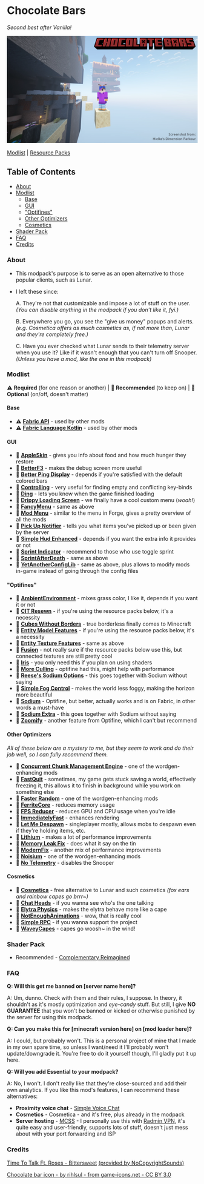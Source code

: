 # Chocolate Bars
*Second best after Vanilla!*

![Minecraft screenshot](https://raw.githubusercontent.com/FTEdianiaK/chocolate-bars/main/APP.webp)

[Modlist](https://github.com/FTEdianiaK/chocolate-bars/blob/main/modlist.md) | [Resource Packs](https://github.com/FTEdianiaK/chocolate-bars/blob/main/rplist.md)

## Table of Contents

<!-- START doctoc generated TOC please keep comment here to allow auto update -->
<!-- DON'T EDIT THIS SECTION, INSTEAD RE-RUN doctoc TO UPDATE -->


- [About](#about)
- [Modlist](#modlist)
  - [Base](#base)
  - [GUI](#gui)
  - ["Optifines"](#optifines)
  - [Other Optimizers](#other-optimizers)
  - [Cosmetics](#cosmetics)
- [Shader Pack](#shader-pack)
- [FAQ](#faq)
- [Credits](#credits)

<!-- END doctoc generated TOC please keep comment here to allow auto update -->

### About

- This modpack's purpose is to serve as an open alternative to those popular clients, such as Lunar.

- I left these since:

	A. They're not that customizable and impose a lot of stuff on the user.<br>*(You can disable anything in the modpack if you don't like it, fyi.)*
	
	B. Everywhere you go, you see the "give us money" popups and alerts.<br>*(e.g. Cosmetica offers as much cosmetics as, if not more than, Lunar and they're completely free.)*
	
	C. Have you ever checked what Lunar sends to their telemetry server when you use it? Like if it wasn't enough that you can't turn off Snooper.<br>*(Unless you have a mod, like the one in this modpack)*

### Modlist

:warning: **Required** (for one reason or another) | :sparkling_heart: **Recommended** (to keep on) | :index_pointing_at_the_viewer: **Optional** (on/off, doesn't matter)

#### Base

- :warning: **[Fabric API](https://modrinth.com/mod/P7dR8mSH)** - used by other mods
- :warning: **[Fabric Language Kotlin](https://modrinth.com/mod/Ha28R6CL)** - used by other mods

#### GUI

- :sparkling_heart: **[AppleSkin](https://modrinth.com/mod/EsAfCjCV)** - gives you info about food and how much hunger they restore
- :sparkling_heart: **[BetterF3](https://modrinth.com/mod/8shC1gFX)** - makes the debug screen more useful
- :index_pointing_at_the_viewer: **[Better Ping Display](https://modrinth.com/mod/MS1ZMyR7)** - depends if you're satisfied with the default colored bars
- :sparkling_heart: **[Controlling](https://modrinth.com/mod/xv94TkTM)** - very useful for finding empty and conflicting key-binds
- :sparkling_heart: **[Ding](https://modrinth.com/mod/ding)** - lets you know when the game finished loading
- :index_pointing_at_the_viewer: **[Drippy Loading Screen](https://modrinth.com/mod/v3CYg2V9)** - we finally have a cool custom menu (*woah!*)
- :index_pointing_at_the_viewer: **[FancyMenu](https://modrinth.com/mod/Wq5SjeWM)** - same as above
- :sparkling_heart: **[Mod Menu](https://modrinth.com/mod/mOgUt4GM)** - similar to the menu in Forge, gives a pretty overview of all the mods
- :index_pointing_at_the_viewer: **[Pick Up Notifier](https://modrinth.com/mod/ZX66K16c)** - tells you what items you've picked up or been given by the server
- :index_pointing_at_the_viewer: **[Simple Hud Enhanced](https://modrinth.com/mod/PE656UHx)** - depends if you want the extra info it provides or not
- :index_pointing_at_the_viewer: **[Sprint Indicator](https://modrinth.com/mod/KKLrfZbI)** - recommend to those who use toggle sprint
- :index_pointing_at_the_viewer: **[SprintAfterDeath](https://modrinth.com/mod/Ny7u54yS)** - same as above
- :sparkling_heart: **[YetAnotherConfigLib](https://modrinth.com/mod/1eAoo2KR)** - same as above, plus allows to modify mods in-game instead of going through the config files

#### "Optifines"

- :index_pointing_at_the_viewer: **[AmbientEnvironment](https://modrinth.com/mod/DyTvM1dv)** - mixes grass color, I like it, depends if you want it or not
- :sparkling_heart: **[CIT Resewn](https://modrinth.com/mod/otVJckYQ)** - if you're using the resource packs below, it's a necessity
- :index_pointing_at_the_viewer: **[Cubes Without Borders](https://modrinth.com/mod/ETlrkaYF)** - true borderless finally comes to Minecraft
- :sparkling_heart: **[Entity Model Features](https://modrinth.com/mod/4I1XuqiY)** - if you're using the resource packs below, it's a necessity
- :sparkling_heart: **[Entity Texture Features](https://modrinth.com/mod/BVzZfTc1)** - same as above
- :sparkling_heart: **[Fusion](https://modrinth.com/mod/p19vrgc2)** - not really sure if the resource packs below use this, but connected textures are still pretty cool
- :index_pointing_at_the_viewer: **[Iris](https://modrinth.com/mod/YL57xq9U)** - you only need this if you plan on using shaders
- :sparkling_heart: **[More Culling](https://modrinth.com/mod/51shyZVL)** - optifine had this, might help with performance
- :sparkling_heart: **[Reese's Sodium Options](https://modrinth.com/mod/Bh37bMuy)** - this goes together with Sodium without saying
- :sparkling_heart: **[Simple Fog Control](https://modrinth.com/mod/Glp1bwYc)** - makes the world less foggy, making the horizon more beautiful
- :sparkling_heart: **[Sodium](https://modrinth.com/mod/AANobbMI)** - Optifine, but better, actually works and is on Fabric, in other words a must-have
- :sparkling_heart: **[Sodium Extra](https://modrinth.com/mod/sodium-extra)** - this goes together with Sodium without saying
- :sparkling_heart: **[Zoomify](https://modrinth.com/mod/w7ThoJFB)** - another feature from Optifine, which I can't but recommend

#### Other Optimizers

*All of these below are a mystery to me, but they seem to work and do their job well, so I can fully recommend them.*

- :sparkling_heart: **[Concurrent Chunk Management Engine](https://modrinth.com/mod/VSNURh3q)** - one of the wordgen-enhancing mods
- :index_pointing_at_the_viewer: **[FastQuit](https://modrinth.com/mod/x1hIzbuY)** - sometimes, my game gets stuck saving a world, effectively freezing it, this allows it to finish in background while you work on something else
- :sparkling_heart: **[Faster Random](https://modrinth.com/mod/RfFxanNh)** - one of the wordgen-enhancing mods
- :sparkling_heart: **[FerriteCore](https://modrinth.com/mod/uXXizFIs)** - reduces memory usage
- :sparkling_heart: **[FPS Reducer](https://modrinth.com/mod/iZ10HXDj)** - reduces GPU and CPU usage when you're idle
- :sparkling_heart: **[ImmediatelyFast](https://modrinth.com/mod/5ZwdcRci)** - enhances rendering
- :sparkling_heart: **[Let Me Despawn](https://modrinth.com/mod/vE2FN5qn)** - singleplayer mostly, allows mobs to despawn even if they're holding items, etc.
- :sparkling_heart: **[Lithium](https://modrinth.com/mod/gvQqBUqZ)** - makes a lot of performance improvements
- :sparkling_heart: **[Memory Leak Fix](https://modrinth.com/mod/NRjRiSSD)** - does what it say on the tin
- :sparkling_heart: **[ModernFix](https://modrinth.com/mod/nmDcB62a)** - another mix of performance improvements
- :sparkling_heart: **[Noisium](https://modrinth.com/mod/KuNKN7d2)** - one of the wordgen-enhancing mods
- :sparkling_heart: **[No Telemetry](https://modrinth.com/mod/hg77g4Pw)** - disables the Snooper

#### Cosmetics

- :index_pointing_at_the_viewer: **[Cosmetica](https://modrinth.com/mod/s9hF9QGp)** - free alternative to Lunar and such cosmetics *(fox ears and rainbow capes go brrr~)*
- :index_pointing_at_the_viewer: **[Chat Heads](https://modrinth.com/mod/Wb5oqrBJ)** - if you wanna see who's the one talking
- :index_pointing_at_the_viewer: **[Elytra Physics](https://modrinth.com/mod/jfvCMH0K)** - makes the elytra behave more like a cape
- :index_pointing_at_the_viewer: **[NotEnoughAnimations](https://modrinth.com/mod/MPCX6s5C)** - wow, that is really cool
- :index_pointing_at_the_viewer: **[Simple RPC](https://modrinth.com/mod/ObXSoyrn)** - if you wanna support the project
- :index_pointing_at_the_viewer: **[WaveyCapes](https://modrinth.com/mod/kYuIpRLv)** - capes go woosh~ in the wind!

### Shader Pack

- Recommended - [Complementary Reimagined](https://modrinth.com/shader/complementary-reimagined)

### FAQ

**Q: Will this get me banned on [server name here]?**

A: Um, dunno. Check with them and their rules, I suppose. In theory, it shouldn't as it's mostly optimization and *eye-candy* stuff. But still, I give **NO GUARANTEE** that you won't be banned or kicked or otherwise punished by the server for using this modpack.

**Q: Can you make this for [minecraft version here] on [mod loader here]?**

A: I could, but probably won't. This is a personal project of mine that I made in my own spare time, so unless I want/need it I'll probably won't update/downgrade it. You're free to do it yourself though, I'll gladly put it up here.

**Q: Will you add Essential to your modpack?**

A: No, I won't. I don't really like that they're close-sourced and add their own analytics. If you like this mod's features, I can recommend these alternatives:
  - **Proximity voice chat** - [Simple Voice Chat](https://modrinth.com/plugin/simple-voice-chat)
  - **Cosmetics** - Cosmetica - and it's free, plus already in the modpack
  - **Server hosting** - [MCSS](https://www.mcserversoft.com/) - I personally use this with [Radmin VPN](https://www.radmin-vpn.com/), it's quite easy and user-friendly, supports lots of stuff, doesn't just mess about with your port forwarding and ISP

### Credits

[Time To Talk Ft. Roses - Bittersweet](http://youtu.be/RdAPevFwfmE) [(provided by NoCopyrightSounds)](http://NCS.io/Bittersweet)

[Chocolate bar icon - by rihlsul - from game-icons.net - CC BY 3.0](https://game-icons.net/1x1/rihlsul/chocolate-bar.html)
